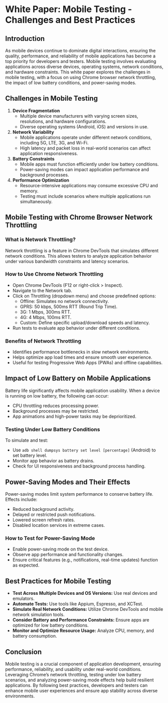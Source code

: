 # White Paper: Mobile Testing - Challenges and Best Practices

## Introduction

As mobile devices continue to dominate digital interactions, ensuring the quality, performance, and reliability of mobile applications has become a top priority for developers and testers. Mobile testing involves evaluating applications across diverse devices, operating systems, network conditions, and hardware constraints. This white paper explores the challenges in mobile testing, with a focus on using Chrome browser network throttling, the impact of low battery conditions, and power-saving modes.

## Challenges in Mobile Testing

1.  **Device Fragmentation**
    * Multiple device manufacturers with varying screen sizes, resolutions, and hardware configurations.
    * Diverse operating systems (Android, iOS) and versions in use.
2.  **Network Variability**
    * Mobile applications operate under different network conditions, including 5G, LTE, 3G, and Wi-Fi.
    * High latency and packet loss in real-world scenarios can affect application responsiveness.
3.  **Battery Constraints**
    * Mobile apps must function efficiently under low battery conditions.
    * Power-saving modes can impact application performance and background processes.
4.  **Performance Optimization**
    * Resource-intensive applications may consume excessive CPU and memory.
    * Testing must include scenarios where multiple applications run simultaneously.

## Mobile Testing with Chrome Browser Network Throttling

### What is Network Throttling?

Network throttling is a feature in Chrome DevTools that simulates different network conditions. This allows testers to analyze application behavior under various bandwidth constraints and latency scenarios.

### How to Use Chrome Network Throttling

* Open Chrome DevTools (F12 or right-click > Inspect).
* Navigate to the Network tab.
* Click on Throttling (dropdown menu) and choose predefined options:
    * Offline: Simulates no network connectivity.
    * GPRS: 50 kbps, 500ms RTT (Round Trip Time).
    * 3G: 1 Mbps, 300ms RTT.
    * 4G: 4 Mbps, 100ms RTT.
    * Custom: Define specific upload/download speeds and latency.
* Run tests to evaluate app behavior under different conditions.

### Benefits of Network Throttling

* Identifies performance bottlenecks in slow network environments.
* Helps optimize app load times and ensure smooth user experience.
* Useful for testing Progressive Web Apps (PWAs) and offline capabilities.

## Impact of Low Battery on Mobile Applications

Battery life significantly affects mobile application usability. When a device is running on low battery, the following can occur:

* CPU throttling reduces processing power.
* Background processes may be restricted.
* App animations and high-power tasks may be deprioritized.

### Testing Under Low Battery Conditions

To simulate and test:

* Use `adb shell dumpsys battery set level [percentage]` (Android) to set battery level.
* Monitor app behavior as battery drains.
* Check for UI responsiveness and background process handling.

## Power-Saving Modes and Their Effects

Power-saving modes limit system performance to conserve battery life. Effects include:

* Reduced background activity.
* Delayed or restricted push notifications.
* Lowered screen refresh rates.
* Disabled location services in extreme cases.

### How to Test for Power-Saving Mode

* Enable power-saving mode on the test device.
* Observe app performance and functionality changes.
* Ensure critical features (e.g., notifications, real-time updates) function as expected.

## Best Practices for Mobile Testing

* **Test Across Multiple Devices and OS Versions:** Use real devices and emulators.
* **Automate Tests:** Use tools like Appium, Espresso, and XCTest.
* **Simulate Real Network Conditions:** Utilize Chrome DevTools and mobile network simulation tools.
* **Consider Battery and Performance Constraints:** Ensure apps are optimized for low battery conditions.
* **Monitor and Optimize Resource Usage:** Analyze CPU, memory, and battery consumption.

## Conclusion

Mobile testing is a crucial component of application development, ensuring performance, reliability, and usability under real-world conditions. Leveraging Chrome’s network throttling, testing under low battery scenarios, and analyzing power-saving mode effects help build resilient applications. By following best practices, developers and testers can enhance mobile user experiences and ensure app stability across diverse environments.